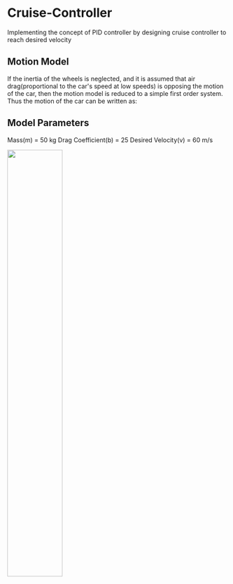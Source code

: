 # Cruise-Controller

Implementing the concept of PID controller by designing cruise controller to reach desired velocity

## Motion Model
If the inertia of the wheels is neglected, and it is assumed that air drag(proportional to the car's speed at low speeds) is opposing the motion of the car, then the motion model is reduced to a simple first order system.
Thus the motion of the car can be written as:

## Model Parameters
Mass(m) = 50 kg
Drag Coefficient(b) = 25
Desired Velocity(v) = 60 m/s


<img src="![cruise](https://user-images.githubusercontent.com/102024497/229163195-b32ecaf5-13cf-4fd9-9cd7-89fd52b1476b.png)" width="50%" height="50%" />
